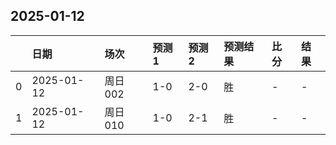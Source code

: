 

## 2025-01-12

|    | 日期       | 场次    | 预测1   | 预测2   | 预测结果   | 比分   | 结果   |
|---:|:-----------|:--------|:--------|:--------|:-----------|:-------|:-------|
|  0 | 2025-01-12 | 周日002 | 1-0     | 2-0     | 胜         | -      | -      |
|  1 | 2025-01-12 | 周日010 | 1-0     | 2-1     | 胜         | -      | -      |

